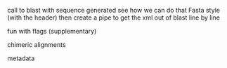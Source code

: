 
call to blast with sequence generated
see how we can do that Fasta style (with the header)
then create a pipe to get the xml out of blast line by line

fun with flags (supplementary)

chimeric alignments

metadata
